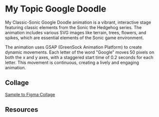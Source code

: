 # My Topic Google Doodle

My Classic-Sonic Google Doodle animation is a vibrant, interactive stage featuring classic elements from the Sonic the Hedgehog series. The animation includes various SVG images like terrain, trees, flowers, and spikes, which are essential elements of the Sonic game environment.

The animation uses GSAP (GreenSock Animation Platform) to create dynamic movements. Each letter of the word "Google" moves 50 pixels on both the x and y axes, with a staggered start time of 0.2 seconds for each letter. This movement is continuous, creating a lively and engaging animation.

## Collage

[Sample to Figma Collage](https://www.figma.com/file/KIEiC0Tgx5IF1BhpTLZhn0/Google-Doodle?node-id=0%3A1)

## Resources
